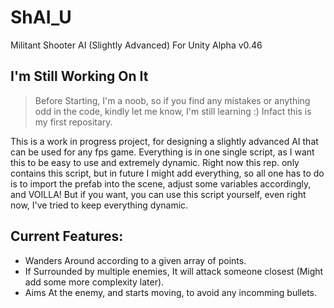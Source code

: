 # ShAI_U
Militant Shooter AI (Slightly Advanced) For Unity Alpha v0.46

 ## I'm Still Working On It

 > Before Starting, I'm a noob, so if you find any mistakes or anything odd in the code, kindly let me know, I'm still learning :)
Infact this is my first repositary.


This is a work in progress project, for designing a slightly advanced AI that can be used for any fps game.
Everything is in one single script, as I want this to be easy to use and extremely dynamic.
Right now this rep. only contains this script, but in future I might add everything, so all one has to do is to import the prefab into the scene, adjust some variables
accordingly, and VOILLA!
But if you want, you can use this script yourself, even right now, I've tried to keep everything dynamic.
## Current Features:
 - Wanders Around according to a given array of points.
 - If Surrounded by multiple enemies, It will attack someone closest (Might add some more complexity later).
 - Aims At the enemy, and starts moving, to avoid any incomming bullets.
